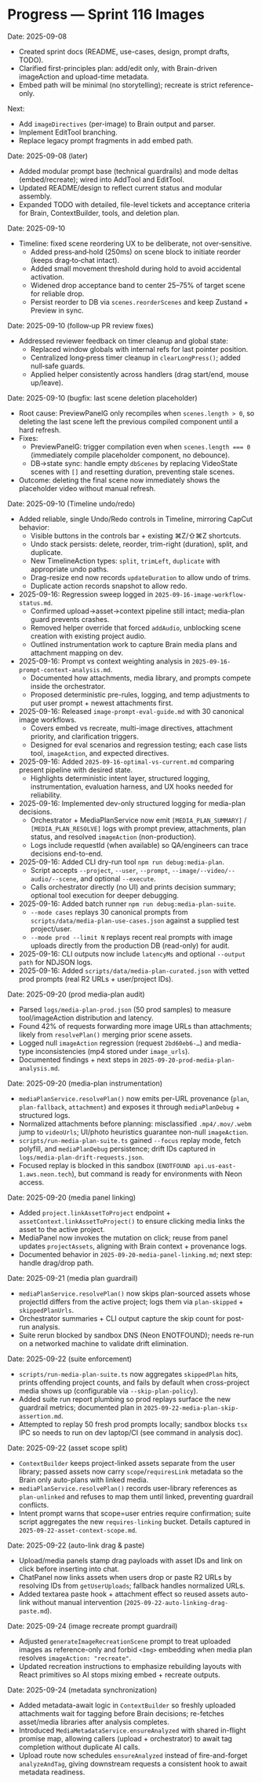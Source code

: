 # Progress — Sprint 116 Images

Date: 2025-09-08
- Created sprint docs (README, use-cases, design, prompt drafts, TODO).
- Clarified first-principles plan: add/edit only, with Brain-driven imageAction and upload-time metadata.
- Embed path will be minimal (no storytelling); recreate is strict reference-only.

Next:
- Add `imageDirectives` (per-image) to Brain output and parser.
- Implement EditTool branching.
- Replace legacy prompt fragments in add embed path.

Date: 2025-09-08 (later)
- Added modular prompt base (technical guardrails) and mode deltas (embed/recreate); wired into AddTool and EditTool.
- Updated README/design to reflect current status and modular assembly.
- Expanded TODO with detailed, file-level tickets and acceptance criteria for Brain, ContextBuilder, tools, and deletion plan.

Date: 2025-09-10
- Timeline: fixed scene reordering UX to be deliberate, not over‑sensitive.
  - Added press‑and‑hold (250ms) on scene block to initiate reorder (keeps drag‑to‑chat intact).
  - Added small movement threshold during hold to avoid accidental activation.
  - Widened drop acceptance band to center 25–75% of target scene for reliable drop.
  - Persist reorder to DB via `scenes.reorderScenes` and keep Zustand + Preview in sync.

Date: 2025-09-10 (follow‑up PR review fixes)
- Addressed reviewer feedback on timer cleanup and global state:
  - Replaced window globals with internal refs for last pointer position.
  - Centralized long‑press timer cleanup in `clearLongPress()`; added null‑safe guards.
  - Applied helper consistently across handlers (drag start/end, mouse up/leave).

Date: 2025-09-10 (bugfix: last scene deletion placeholder)
- Root cause: PreviewPanelG only recompiles when `scenes.length > 0`, so deleting the last scene left the previous compiled component until a hard refresh.
- Fixes:
  - PreviewPanelG: trigger compilation even when `scenes.length === 0` (immediately compile placeholder component, no debounce).
  - DB→state sync: handle empty `dbScenes` by replacing VideoState scenes with `[]` and resetting duration, preventing stale scenes.
- Outcome: deleting the final scene now immediately shows the placeholder video without manual refresh.

Date: 2025-09-10 (Timeline undo/redo)
- Added reliable, single Undo/Redo controls in Timeline, mirroring CapCut behavior:
  - Visible buttons in the controls bar + existing ⌘Z/⇧⌘Z shortcuts.
  - Undo stack persists: delete, reorder, trim-right (duration), split, and duplicate.
  - New TimelineAction types: `split`, `trimLeft`, `duplicate` with appropriate undo paths.
  - Drag-resize end now records `updateDuration` to allow undo of trims.
  - Duplicate action records snapshot to allow redo.
- 2025-09-16: Regression sweep logged in `2025-09-16-image-workflow-status.md`.
  - Confirmed upload→asset→context pipeline still intact; media-plan guard prevents crashes.
  - Removed helper override that forced `addAudio`, unblocking scene creation with existing project audio.
  - Outlined instrumentation work to capture Brain media plans and attachment mapping on dev.
- 2025-09-16: Prompt vs context weighting analysis in `2025-09-16-prompt-context-analysis.md`.
  - Documented how attachments, media library, and prompts compete inside the orchestrator.
  - Proposed deterministic pre-rules, logging, and temp adjustments to put user prompt + newest attachments first.
- 2025-09-16: Released `image-prompt-eval-guide.md` with 30 canonical image workflows.
  - Covers embed vs recreate, multi-image directives, attachment priority, and clarification triggers.
  - Designed for eval scenarios and regression testing; each case lists tool, `imageAction`, and expected directives.
- 2025-09-16: Added `2025-09-16-optimal-vs-current.md` comparing present pipeline with desired state.
  - Highlights deterministic intent layer, structured logging, instrumentation, evaluation harness, and UX hooks needed for reliability.
- 2025-09-16: Implemented dev-only structured logging for media-plan decisions.
  - Orchestrator + MediaPlanService now emit `[MEDIA_PLAN_SUMMARY]` / `[MEDIA_PLAN_RESOLVE]` logs with prompt preview, attachments, plan status, and resolved `imageAction` (non-production).
  - Logs include requestId (when available) so QA/engineers can trace decisions end-to-end.
- 2025-09-16: Added CLI dry-run tool `npm run debug:media-plan`.
  - Script accepts `--project`, `--user`, `--prompt`, `--image/--video/--audio/--scene`, and optional `--execute`.
  - Calls orchestrator directly (no UI) and prints decision summary; optional tool execution for deeper debugging.
- 2025-09-16: Added batch runner `npm run debug:media-plan-suite`.
  - `--mode cases` replays 30 canonical prompts from `scripts/data/media-plan-use-cases.json` against a supplied test project/user.
  - `--mode prod --limit N` replays recent real prompts with image uploads directly from the production DB (read-only) for audit.
- 2025-09-16: CLI outputs now include `latencyMs` and optional `--output path` for NDJSON logs.
- 2025-09-16: Added `scripts/data/media-plan-curated.json` with vetted prod prompts (real R2 URLs + user/project IDs).

Date: 2025-09-20 (prod media-plan audit)
- Parsed `logs/media-plan-prod.json` (50 prod samples) to measure tool/imageAction distribution and latency.
- Found 42% of requests forwarding more image URLs than attachments; likely from `resolvePlan()` merging prior scene assets.
- Logged null `imageAction` regression (request `2bd60eb6-…`) and media-type inconsistencies (mp4 stored under `image_urls`).
- Documented findings + next steps in `2025-09-20-prod-media-plan-analysis.md`.

Date: 2025-09-20 (media-plan instrumentation)
- `mediaPlanService.resolvePlan()` now emits per-URL provenance (`plan`, `plan-fallback`, `attachment`) and exposes it through `mediaPlanDebug` + structured logs.
- Normalized attachments before planning: misclassified `.mp4/.mov/.webm` jump to `videoUrls`; UI/photo heuristics guarantee non-null `imageAction`.
- `scripts/run-media-plan-suite.ts` gained `--focus` replay mode, fetch polyfill, and `mediaPlanDebug` persistence; drift IDs captured in `logs/media-plan-drift-requests.json`.
- Focused replay is blocked in this sandbox (`ENOTFOUND api.us-east-1.aws.neon.tech`), but command is ready for environments with Neon access.

Date: 2025-09-20 (media panel linking)
- Added `project.linkAssetToProject` endpoint + `assetContext.linkAssetToProject()` to ensure clicking media links the asset to the active project.
- MediaPanel now invokes the mutation on click; reuse from panel updates `projectAssets`, aligning with Brain context + provenance logs.
- Documented behavior in `2025-09-20-media-panel-linking.md`; next step: handle drag/drop path.

Date: 2025-09-21 (media plan guardrail)
- `mediaPlanService.resolvePlan()` now skips plan-sourced assets whose projectId differs from the active project; logs them via `plan-skipped` + `skippedPlanUrls`.
- Orchestrator summaries + CLI output capture the skip count for post-run analysis.
- Suite rerun blocked by sandbox DNS (Neon ENOTFOUND); needs re-run on a networked machine to validate drift elimination.

Date: 2025-09-22 (suite enforcement)
- `scripts/run-media-plan-suite.ts` now aggregates `skippedPlan` hits, prints offending project counts, and fails by default when cross-project media shows up (configurable via `--skip-plan-policy`).
- Added suite run report plumbing so prod replays surface the new guardrail metrics; documented plan in `2025-09-22-media-plan-skip-assertion.md`.
- Attempted to replay 50 fresh prod prompts locally; sandbox blocks `tsx` IPC so needs to run on dev laptop/CI (see command in analysis doc).

Date: 2025-09-22 (asset scope split)
- `ContextBuilder` keeps project-linked assets separate from the user library; passed assets now carry `scope`/`requiresLink` metadata so the Brain only auto-plans with linked media.
- `mediaPlanService.resolvePlan()` records user-library references as `plan-unlinked` and refuses to map them until linked, preventing guardrail conflicts.
- Intent prompt warns that scope=user entries require confirmation; suite script aggregates the new `requires-linking` bucket. Details captured in `2025-09-22-asset-context-scope.md`.

Date: 2025-09-22 (auto-link drag & paste)
- Upload/media panels stamp drag payloads with asset IDs and link on click before inserting into chat.
- ChatPanel now links assets when users drop or paste R2 URLs by resolving IDs from `getUserUploads`; fallback handles normalized URLs.
- Added textarea paste hook + attachment effect so reused assets auto-link without manual intervention (`2025-09-22-auto-linking-drag-paste.md`).

Date: 2025-09-24 (image recreate prompt guardrail)
- Adjusted `generateImageRecreationScene` prompt to treat uploaded images as reference-only and forbid `<Img>` embedding when media plan resolves `imageAction: "recreate"`.
- Updated recreation instructions to emphasize rebuilding layouts with React primitives so AI stops mixing embed + recreate outputs.

Date: 2025-09-24 (metadata synchronization)
- Added metadata-await logic in `ContextBuilder` so freshly uploaded attachments wait for tagging before Brain decisions; re-fetches asset/media libraries after analysis completes.
- Introduced `MediaMetadataService.ensureAnalyzed` with shared in-flight promise map, allowing callers (upload + orchestrator) to await tag completion without duplicate AI calls.
- Upload route now schedules `ensureAnalyzed` instead of fire-and-forget `analyzeAndTag`, giving downstream requests a consistent hook to await metadata readiness.
